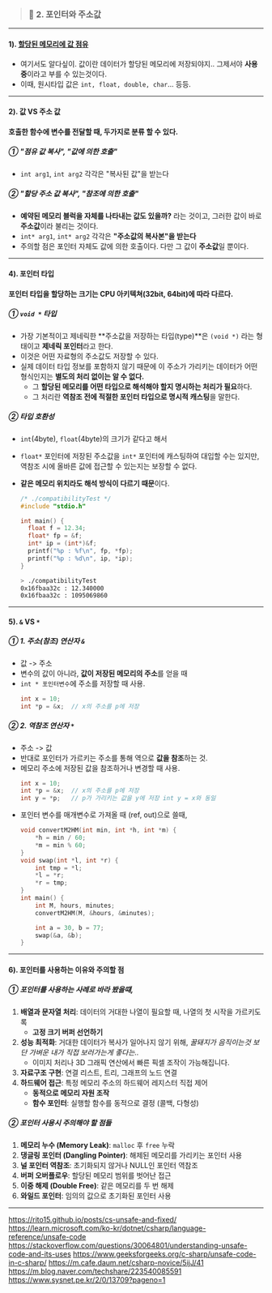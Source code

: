 > ### 📄 2. 포인터와 주소값

---

#### 1). [할당된 메모리에 값 점유](./0_메모리할당과점유.md#2-점유-occupation)

* 여기서도 알다싶이. 
값이란 데이터가 할당된 메모리에 저장되야지..
그제서야 **사용중**이라고 부를 수 있는것이다.
* 이때, 원시타입 값은 `int, float, double, char`... 등등.

---

#### 2). 값 VS 주소 값 

#### 호출한 함수에 변수를 전달할 때, 두가지로 분류 할 수 있다.

##### ① "점유 값 복사", "값에 의한 호출"

* `int arg1`, `int arg2` 각각은 "복사된 값"을 받는다

##### ② "할당 주소 값 복사", "참조에 의한 호출"
* **예약된 메모리 블럭을 자체를 나타내는 값도 있을까?** 라는 것이고, 그러한 값이 바로 **주소값**이라 불리는 것이다. 
* `int* arg1`, `int* arg2` 각각은 **"주소값의 복사본"을 받는다**
* 주의할 점은 포인터 자체도 값에 의한 호출이다. 다만 그 값이 **주소값**일 뿐이다.

---


#### 4). 포인터 타입

#### 포인터 타입을 할당하는 크기는 CPU 아키텍쳐(32bit, 64bit)에 따라 다르다.

##### ① `void *` 타입

* 가장 기본적이고 제네릭한 **주소값을 저장하는 타입(type)**은 
`(void *)` 라는 형태이고 **제네릭 포인터**라고 한다.
* 이것은 어떤 자료형의 주소값도 저장할 수 있다.
* 실제 데이터 타입 정보를 포함하지 않기 때문에 이 주소가 가리키는 데이터가 어떤 형식인지는 **별도의 처리 없이는 알 수 없다.**
  * 그 **할당된 메모리를 어떤 타입으로 해석해야 할지 명시하는 처리가 필요**하다.
  * 그 처리란 **역참조 전에 적절한 포인터 타입으로 명시적 캐스팅**을 말한다.

##### ② 타입 호환성
* `int`(4byte), `float`(4byte)의 크기가 같다고 해서
* `float*` 포인터에 저장된 주소값을 `int*` 포인터에 캐스팅하여 대입할 수는 있지만, 역참조 시에 올바른 값에 접근할 수 있는지는 보장할 수 없다.
* **같은 메모리 위치라도 해석 방식이 다르기 때문**이다.
  ```c
  /* ./compatibilityTest */
  #include "stdio.h"

  int main() {
    float f = 12.34;
    float* fp = &f;
    int* ip = (int*)&f;
    printf("%p : %f\n", fp, *fp);
    printf("%p : %d\n", ip, *ip);
  }
  ```
  
  ```bash
  > ./compatibilityTest
  0x16fbaa32c : 12.340000
  0x16fbaa32c : 1095069860
  ```

---

#### 5). `&` VS `*`

##### ① 1. 주소(참조) 연산자 `&`

* 값 -> 주소
* 변수의 값이 아니라, **값이 저장된 메모리의 주소**를 얻을 때
* `int * 포인터변수`에 주소를 저장할 때 사용.
    ```c
    int x = 10;
    int *p = &x;  // x의 주소를 p에 저장
    ```

##### ② 2. 역참조 연산자 `*`

* 주소 -> 값
* 반대로 포인터가 가르키는 주소를 통해 역으로 **값을 참조**하는 것.
* 메모리 주소에 저장된 값을 참조하거나 변경할 때 사용.
    ```c
    int x = 10;
    int *p = &x;  // x의 주소를 p에 저장
    int y = *p;   // p가 가리키는 값을 y에 저장 int y = x와 동일
    ```
* 포인터 변수를 매개변수로 가져올 때 (ref, out)으로 쓸때,
    ```c
    void convertM2HM(int min, int *h, int *m) {
        *h = min / 60;
        *m = min % 60;
    }
    void swap(int *l, int *r) {
        int tmp = *l;
        *l = *r;
        *r = tmp;
    }
    int main() {
        int M, hours, minutes;
        convertM2HM(M, &hours, &minutes);

        int a = 30, b = 77;
        swap(&a, &b);
    }
    ```

---

#### 6). 포인터를 사용하는 이유와 주의할 점

##### ① 포인터를 사용하는 사례로 바라 봤을떄, 
  
1. **배열과 문자열 처리**: 데이터의 거대한 나열이 필요할 때, 나열의 첫 시작을 가르키도록 
   * **고정 크기 버퍼 선언하기**
2. **성능 최적화**: 거대한 데이터가 복사가 일어나지 않기 위해, *꿀돼지가 음직이는것 보단 가벼운 내가 직접 보러가는게 좋다는..*
   * 이미지 처리나 3D 그래픽 연산에서 빠른 픽셀 조작이 가능해집니다.
3. **자료구조 구현**: 연결 리스트, 트리, 그래프의 노드 연결
4. **하드웨어 접근**: 특정 메모리 주소의 하드웨어 레지스터 직접 제어
   * **동적으로 메모리 자원 조작**
   * **함수 포인터**: 실행할 함수를 동적으로 결정 (콜백, 다형성)

##### ② 포인터 사용시 주의해야 할 점들

1. **메모리 누수 (Memory Leak)**: `malloc` 후 `free` 누락
2. **댕글링 포인터 (Dangling Pointer)**: 해제된 메모리를 가리키는 포인터 사용
3. **널 포인터 역참조**: 초기화되지 않거나 NULL인 포인터 역참조
4. **버퍼 오버플로우**: 할당된 메모리 범위를 벗어난 접근
5. **이중 해제 (Double Free)**: 같은 메모리를 두 번 해제
6. **와일드 포인터**: 임의의 값으로 초기화된 포인터 사용

---

https://rito15.github.io/posts/cs-unsafe-and-fixed/
https://learn.microsoft.com/ko-kr/dotnet/csharp/language-reference/unsafe-code
https://stackoverflow.com/questions/30064801/understanding-unsafe-code-and-its-uses
https://www.geeksforgeeks.org/c-sharp/unsafe-code-in-c-sharp/
https://m.cafe.daum.net/csharp-novice/5ijJ/41
https://m.blog.naver.com/techshare/223540085591
https://www.sysnet.pe.kr/2/0/13709?pageno=1